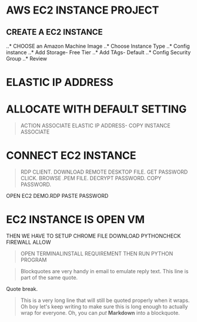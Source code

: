 # AWS EC2 INSTANCE PROJECT
## CREATE A EC2 INSTANCE
..* CHOOSE an Amazon Machine Image
..* Choose Instance Type
..* Config instance
..* Add Storage- Free Tier
..* Add TAgs- Default
..* Config Security Group
..* Review

# ELASTIC IP ADDRESS
# ALLOCATE WITH DEFAULT SETTING
>ACTION
>ASSOCIATE ELASTIC IP ADDRESS- COPY INSTANCE
>ASSOCIATE

# CONNECT EC2 INSTANCE
> RDP CLIENT.
> DOWNLOAD REMOTE DESKTOP FILE.
> GET PASSWORD CLICK.
> BROWSE .PEM FILE.
> DECRYPT PASSWORD.
> COPY PASSWORD.

OPEN EC2 DEMO.RDP
PASTE PASSWORD

 # EC2 INSTANCE IS OPEN VM
THEN WE HAVE TO SETUP CHROME FILE
DOWNLOAD PYTHONCHECK FIREWALL ALLOW 
>OPEN TERMINALINSTALL REQUIREMENT
>THEN RUN PYTHON PROGRAM

> Blockquotes are very handy in email to emulate reply text.
> This line is part of the same quote.

Quote break.

> This is a very long line that will still be quoted properly when it wraps. Oh boy let's keep writing to make sure this is long enough to actually wrap for everyone. Oh, you can *put* **Markdown** into a blockquote. 
